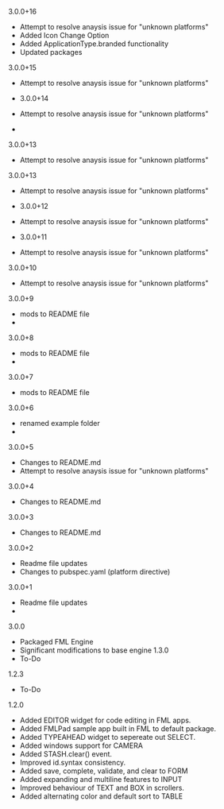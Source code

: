 3.0.0+16
- Attempt to resolve anaysis issue for "unknown platforms"
- Added Icon Change Option 
- Added ApplicationType.branded functionality
- Updated packages

3.0.0+15
- Attempt to resolve anaysis issue for "unknown platforms"

- 3.0.0+14
- Attempt to resolve anaysis issue for "unknown platforms"
- 
3.0.0+13
- Attempt to resolve anaysis issue for "unknown platforms"

3.0.0+13
- Attempt to resolve anaysis issue for "unknown platforms"

- 3.0.0+12
- Attempt to resolve anaysis issue for "unknown platforms"

- 3.0.0+11
- Attempt to resolve anaysis issue for "unknown platforms"

3.0.0+10
- Attempt to resolve anaysis issue for "unknown platforms"

3.0.0+9
- mods to README file
- 
3.0.0+8
- mods to README file
- 
3.0.0+7
- mods to README file

3.0.0+6
- renamed example folder
- 
3.0.0+5
- Changes to README.md
- Attempt to resolve anaysis issue for "unknown platforms"

3.0.0+4
- Changes to README.md

3.0.0+3
- Changes to README.md

3.0.0+2
- Readme file updates
- Changes to pubspec.yaml (platform directive)

3.0.0+1
- Readme file updates
- 
3.0.0
- Packaged FML Engine
- Significant modifications to base engine
  1.3.0
- To-Do

1.2.3
- To-Do

1.2.0
- Added EDITOR widget for code editing in FML apps.
- Added FMLPad sample app built in FML to default package.
- Added TYPEAHEAD widget to sepereate out SELECT.
- Added windows support for CAMERA
- Added STASH.clear() event.
- Improved id.syntax consistency.
- Added save, complete, validate, and clear to FORM
- Added expanding and multiline features to INPUT
- Improved behaviour of TEXT and BOX in scrollers.
- Added alternating color and default sort to TABLE

